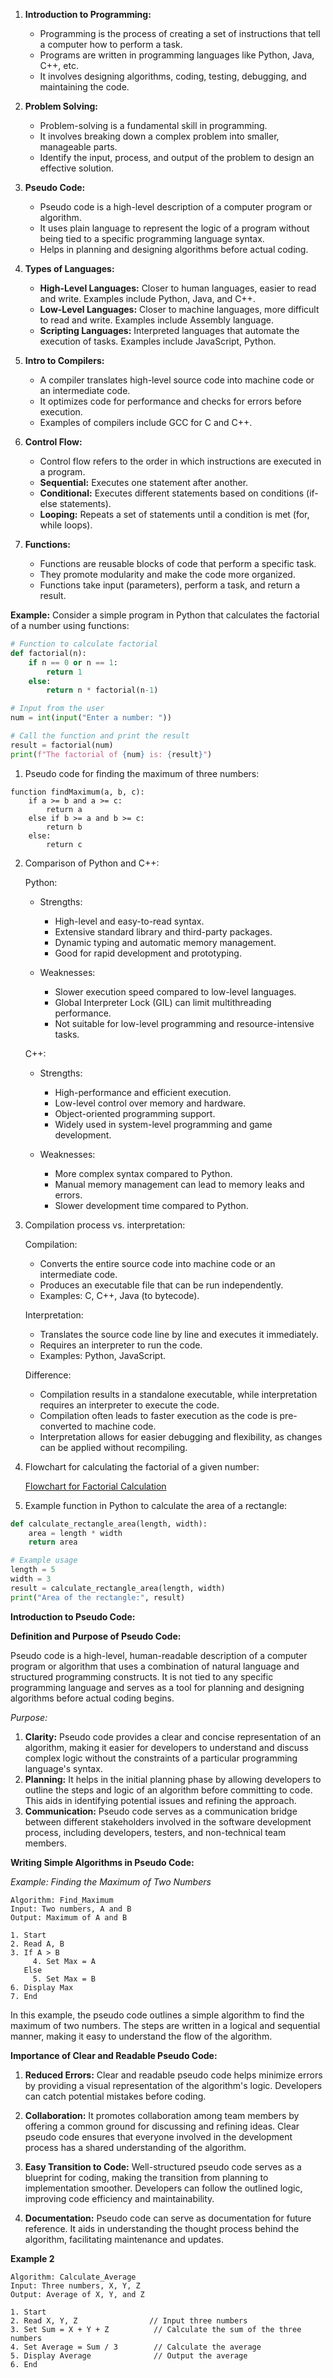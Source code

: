 
1. **Introduction to Programming:**
   - Programming is the process of creating a set of instructions that tell a computer how to perform a task.
   - Programs are written in programming languages like Python, Java, C++, etc.
   - It involves designing algorithms, coding, testing, debugging, and maintaining the code.

2. **Problem Solving:**
   - Problem-solving is a fundamental skill in programming.
   - It involves breaking down a complex problem into smaller, manageable parts.
   - Identify the input, process, and output of the problem to design an effective solution.

3. **Pseudo Code:**
   - Pseudo code is a high-level description of a computer program or algorithm.
   - It uses plain language to represent the logic of a program without being tied to a specific programming language syntax.
   - Helps in planning and designing algorithms before actual coding.

4. **Types of Languages:**
   - **High-Level Languages:** Closer to human languages, easier to read and write. Examples include Python, Java, and C++.
   - **Low-Level Languages:** Closer to machine languages, more difficult to read and write. Examples include Assembly language.
   - **Scripting Languages:** Interpreted languages that automate the execution of tasks. Examples include JavaScript, Python.

5. **Intro to Compilers:**
   - A compiler translates high-level source code into machine code or an intermediate code.
   - It optimizes code for performance and checks for errors before execution.
   - Examples of compilers include GCC for C and C++.

6. **Control Flow:**
   - Control flow refers to the order in which instructions are executed in a program.
   - **Sequential:** Executes one statement after another.
   - **Conditional:** Executes different statements based on conditions (if-else statements).
   - **Looping:** Repeats a set of statements until a condition is met (for, while loops).

7. **Functions:**
   - Functions are reusable blocks of code that perform a specific task.
   - They promote modularity and make the code more organized.
   - Functions take input (parameters), perform a task, and return a result.

**Example:**
Consider a simple program in Python that calculates the factorial of a number using functions:

```python
# Function to calculate factorial
def factorial(n):
    if n == 0 or n == 1:
        return 1
    else:
        return n * factorial(n-1)

# Input from the user
num = int(input("Enter a number: "))

# Call the function and print the result
result = factorial(num)
print(f"The factorial of {num} is: {result}")
```


1. Pseudo code for finding the maximum of three numbers:

```plaintext
function findMaximum(a, b, c):
    if a >= b and a >= c:
        return a
    else if b >= a and b >= c:
        return b
    else:
        return c
```

2. Comparison of Python and C++:

   Python:
   - Strengths:
     - High-level and easy-to-read syntax.
     - Extensive standard library and third-party packages.
     - Dynamic typing and automatic memory management.
     - Good for rapid development and prototyping.

   - Weaknesses:
     - Slower execution speed compared to low-level languages.
     - Global Interpreter Lock (GIL) can limit multithreading performance.
     - Not suitable for low-level programming and resource-intensive tasks.

   C++:
   - Strengths:
     - High-performance and efficient execution.
     - Low-level control over memory and hardware.
     - Object-oriented programming support.
     - Widely used in system-level programming and game development.

   - Weaknesses:
     - More complex syntax compared to Python.
     - Manual memory management can lead to memory leaks and errors.
     - Slower development time compared to Python.

3. Compilation process vs. interpretation:

   Compilation:
   - Converts the entire source code into machine code or an intermediate code.
   - Produces an executable file that can be run independently.
   - Examples: C, C++, Java (to bytecode).

   Interpretation:
   - Translates the source code line by line and executes it immediately.
   - Requires an interpreter to run the code.
   - Examples: Python, JavaScript.

   Difference:
   - Compilation results in a standalone executable, while interpretation requires an interpreter to execute the code.
   - Compilation often leads to faster execution as the code is pre-converted to machine code.
   - Interpretation allows for easier debugging and flexibility, as changes can be applied without recompiling.

4. Flowchart for calculating the factorial of a given number:

   [Flowchart for Factorial Calculation](https://i.imgur.com/vzI62Wn.png)

5. Example function in Python to calculate the area of a rectangle:

```python
def calculate_rectangle_area(length, width):
    area = length * width
    return area

# Example usage
length = 5
width = 3
result = calculate_rectangle_area(length, width)
print("Area of the rectangle:", result)
```


**Introduction to Pseudo Code:**

**Definition and Purpose of Pseudo Code:**

Pseudo code is a high-level, human-readable description of a computer program or algorithm that uses a combination of natural language and structured programming constructs. It is not tied to any specific programming language and serves as a tool for planning and designing algorithms before actual coding begins.

*Purpose:*
1. **Clarity:** Pseudo code provides a clear and concise representation of an algorithm, making it easier for developers to understand and discuss complex logic without the constraints of a particular programming language's syntax.
2. **Planning:** It helps in the initial planning phase by allowing developers to outline the steps and logic of an algorithm before committing to code. This aids in identifying potential issues and refining the approach.
3. **Communication:** Pseudo code serves as a communication bridge between different stakeholders involved in the software development process, including developers, testers, and non-technical team members.

**Writing Simple Algorithms in Pseudo Code:**

*Example: Finding the Maximum of Two Numbers*

```plaintext
Algorithm: Find_Maximum
Input: Two numbers, A and B
Output: Maximum of A and B

1. Start
2. Read A, B
3. If A > B
     4. Set Max = A
   Else
     5. Set Max = B
6. Display Max
7. End
```

In this example, the pseudo code outlines a simple algorithm to find the maximum of two numbers. The steps are written in a logical and sequential manner, making it easy to understand the flow of the algorithm.

**Importance of Clear and Readable Pseudo Code:**

1. **Reduced Errors:** Clear and readable pseudo code helps minimize errors by providing a visual representation of the algorithm's logic. Developers can catch potential mistakes before coding.

2. **Collaboration:** It promotes collaboration among team members by offering a common ground for discussing and refining ideas. Clear pseudo code ensures that everyone involved in the development process has a shared understanding of the algorithm.

3. **Easy Transition to Code:** Well-structured pseudo code serves as a blueprint for coding, making the transition from planning to implementation smoother. Developers can follow the outlined logic, improving code efficiency and maintainability.

4. **Documentation:** Pseudo code can serve as documentation for future reference. It aids in understanding the thought process behind the algorithm, facilitating maintenance and updates.



**Example 2**

```plaintext
Algorithm: Calculate_Average
Input: Three numbers, X, Y, Z
Output: Average of X, Y, and Z

1. Start
2. Read X, Y, Z                // Input three numbers
3. Set Sum = X + Y + Z          // Calculate the sum of the three numbers
4. Set Average = Sum / 3        // Calculate the average
5. Display Average              // Output the average
6. End

```
